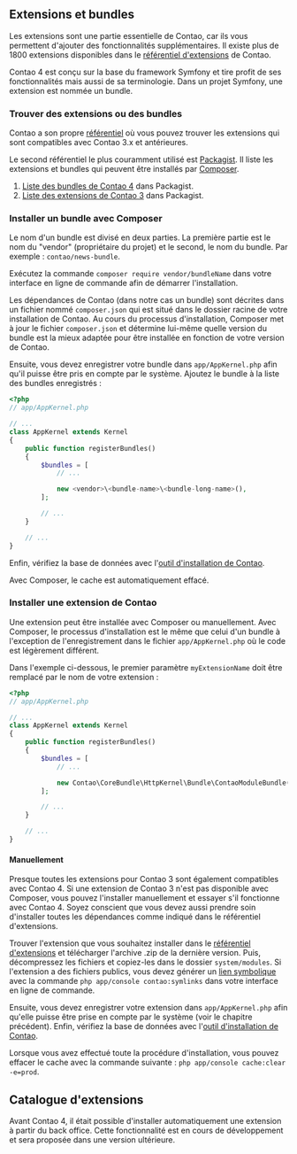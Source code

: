 ## Extensions et bundles

Les extensions sont une partie essentielle de Contao, car ils vous permettent
d'ajouter des fonctionnalités supplémentaires. Il existe plus de 1800 extensions
disponibles dans le [référentiel d'extensions][1] de Contao.

Contao 4 est conçu sur la base du framework Symfony et tire profit de ses
fonctionnalités mais aussi de sa terminologie. Dans un projet Symfony, une
extension est nommée un bundle.


### Trouver des extensions ou des bundles

Contao a son propre [référentiel][1] où vous pouvez trouver les extensions qui
sont compatibles avec Contao 3.x et antérieures.

Le second référentiel le plus couramment utilisé est [Packagist][2]. Il liste
les extensions et bundles qui peuvent être installés par [Composer][3].
 
1. [Liste des bundles de Contao 4][4] dans Packagist.
2. [Liste des extensions de Contao 3][5] dans Packagist.


### Installer un bundle avec Composer

Le nom d'un bundle est divisé en deux parties. La première partie est le nom du
"vendor" (propriétaire du projet) et le second, le nom du bundle. Par exemple :
`contao/news-bundle`.

Exécutez la commande `composer require vendor/bundleName` dans votre interface
en ligne de commande afin de démarrer l'installation.

Les dépendances de Contao (dans notre cas un bundle) sont décrites dans un
fichier nommé `composer.json` qui est situé dans le dossier racine de votre
installation de Contao. Au cours du processus d'installation, Composer met à
jour le fichier `composer.json` et détermine lui-même quelle version du bundle
est la mieux adaptée pour être installée en fonction de votre version de Contao.

Ensuite, vous devez enregistrer votre bundle dans `app/AppKernel.php` afin
qu'il puisse être pris en compte par le système. Ajoutez le bundle à la liste
des bundles enregistrés :

```php
<?php
// app/AppKernel.php

// ...
class AppKernel extends Kernel
{
    public function registerBundles()
    {
        $bundles = [
            // ...

            new <vendor>\<bundle-name>\<bundle-long-name>(),
        ];

        // ...
    }

    // ...
}
```

Enfin, vérifiez la base de données avec l'[outil d'installation de Contao][7].

Avec Composer, le cache est automatiquement effacé.


### Installer une extension de Contao

Une extension peut être installée avec Composer ou manuellement. Avec Composer,
le processus d'installation est le même que celui d'un bundle à l'exception de
l'enregistrement dans le fichier `app/AppKernel.php` où le code est légèrement
différent.

Dans l'exemple ci-dessous, le premier paramètre `myExtensionName` doit être
remplacé par le nom de votre extension :

```php
<?php
// app/AppKernel.php

// ...
class AppKernel extends Kernel
{
    public function registerBundles()
    {
        $bundles = [
            // ...

            new Contao\CoreBundle\HttpKernel\Bundle\ContaoModuleBundle('myExtensionName', $this->getRootDir()),
        ];

        // ...
    }

    // ...
}
```


#### Manuellement

Presque toutes les extensions pour Contao 3 sont également compatibles avec
Contao 4. Si une extension de Contao 3 n'est pas disponible avec Composer, vous
pouvez l'installer manuellement et essayer s'il fonctionne avec Contao 4. Soyez
conscient que vous devez aussi prendre soin d'installer toutes les dépendances
comme indiqué dans le référentiel d'extensions.

Trouver l'extension que vous souhaitez installer dans le
[référentiel d'extensions][1] et télécharger l'archive .zip de la dernière
version. Puis, décompressez les fichiers et copiez-les dans le dossier
`system/modules`. Si l'extension a des fichiers publics, vous devez générer un
[lien symbolique][6] avec la commande `php app/console contao:symlinks` dans
votre interface en ligne de commande.

Ensuite, vous devez enregistrer votre extension dans `app/AppKernel.php` afin
qu'elle puisse être prise en compte par le système (voir le chapitre précédent).
Enfin, vérifiez la base de données avec l'[outil d'installation de Contao][7].

Lorsque vous avez effectué toute la procédure d'installation, vous pouvez
effacer le cache avec la commande suivante :
`php app/console cache:clear -e=prod`.


## Catalogue d'extensions

Avant Contao 4, il était possible d'installer automatiquement une extension à
partir du back office. Cette fonctionnalité est en cours de développement et
sera proposée dans une version ultérieure.


[1]: https://contao.org/en/extension-list.html
[2]: https://packagist.org
[3]: https://getcomposer.org/doc/00-intro.md#introduction
[4]: https://packagist.org/search/?q=&type=contao-bundle
[5]: https://packagist.org/search/?q=&type=contao-module
[6]: https://fr.wikipedia.org/wiki/Lien_symbolique
[7]: ../01-installation/installer-contao.md#loutil-dinstallation-de-contao
